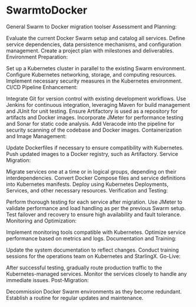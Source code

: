 # SwarmtoDocker
General Swarm to Docker migration toolser
Assessment and Planning:

Evaluate the current Docker Swarm setup and catalog all services.
Define service dependencies, data persistence mechanisms, and configuration management.
Create a project plan with milestones and deliverables.
Environment Preparation:

Set up a Kubernetes cluster in parallel to the existing Swarm environment.
Configure Kubernetes networking, storage, and computing resources.
Implement necessary security measures in the Kubernetes environment.
CI/CD Pipeline Enhancement:

Integrate Git for version control with existing development workflows.
Use Jenkins for continuous integration, leveraging Maven for build management and JUnit for unit testing.
Ensure Artifactory is used as a repository for artifacts and Docker images.
Incorporate JMeter for performance testing and Sonar for static code analysis.
Add Veracode into the pipeline for security scanning of the codebase and Docker images.
Containerization and Image Management:

Update Dockerfiles if necessary to ensure compatibility with Kubernetes.
Push updated images to a Docker registry, such as Artifactory.
Service Migration:

Migrate services one at a time or in logical groups, depending on their interdependencies.
Convert Docker Compose files and service definitions into Kubernetes manifests.
Deploy using Kubernetes Deployments, Services, and other necessary resources.
Verification and Testing:

Perform thorough testing for each service after migration.
Use JMeter to validate performance and load handling as per the previous Swarm setup.
Test failover and recovery to ensure high availability and fault tolerance.
Monitoring and Optimization:

Implement monitoring tools compatible with Kubernetes.
Optimize service performance based on metrics and logs.
Documentation and Training:

Update the system documentation to reflect changes.
Conduct training sessions for the operations team on Kubernetes and StarlingX.
Go-Live:

After successful testing, gradually route production traffic to the Kubernetes-managed services.
Monitor the services closely to handle any immediate issues.
Post-Migration:

Decommission Docker Swarm environments as they become redundant.
Establish a routine for regular updates and maintenance.
